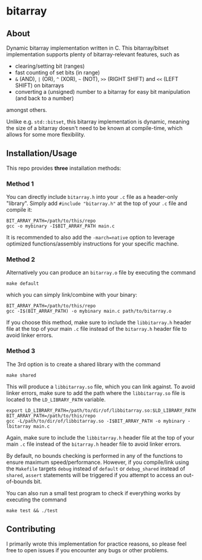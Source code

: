 # bitarray

## About

Dynamic bitarray implementation written in C.
This bitarray/bitset implementation supports plenty of bitarray-relevant features, such as 
- clearing/setting bit (ranges)
- fast counting of set bits (in range)
- `&` (AND), `|` (OR), `^` (XOR), `~` (NOT), `>>` (RIGHT SHIFT) and `<<` (LEFT SHIFT) on bitarrays
- converting a (unsigned) number to a bitarray for easy bit manipulation (and back to a number)

amongst others.

Unlike e.g. `std::bitset`, this bitarray implementation is dynamic, meaning the size of a bitarray doesn't need to be known at compile-time, which allows for some more flexibility.

## Installation/Usage

This repo provides **three** installation methods:

### Method 1

You can directly include `bitarray.h` into your `.c` file as a header-only "library". Simply add `#include "bitarray.h"` at the top of your `.c` file and compile it:

```
BIT_ARRAY_PATH=/path/to/this/repo
gcc -o mybinary -I$BIT_ARRAY_PATH main.c
```

It is recommended to also add the `-march=native` option to leverage optimized functions/assembly instructions for your specific machine.

### Method 2

Alternatively you can produce an `bitarray.o` file  by executing the command

```
make default
```

which you can simply link/combine with your binary:

```
BIT_ARRAY_PATH=/path/to/this/repo
gcc -I$(BIT_ARRAY_PATH) -o mybinary main.c path/to/bitarray.o
```

If you choose this method, make sure to include the `libbitarray.h` header file at the top of your main `.c` file instead of the `bitarray.h` header file to avoid linker errors.

### Method 3

The 3rd option is to create a shared library with the command

```
make shared
```

This will produce a `libbitarray.so` file, which you can link against.
To avoid linker errors, make sure to add the path where the `libbitarray.so` file is located to the `LD_LIBRARY_PATH` variable.

```
export LD_LIBRARY_PATH=/path/to/dir/of/libbitarray.so:$LD_LIBRARY_PATH
BIT_ARRAY_PATH=/path/to/this/repo
gcc -L/path/to/dir/of/libbitarray.so -I$BIT_ARRAY_PATH -o mybinary -lbitarray main.c
```

Again, make sure to include the `libbitarray.h` header file at the top of your main `.c` file instead of the `bitarray.h` header file to avoid linker errors.

By default, no bounds checking is performed in any of the functions to ensure maximum speed/performance. However, if you compile/link using the `Makefile` targets `debug` instead of `default` or `debug_shared` instead of `shared`, `assert` statements will be triggered if you attempt to access an out-of-bounds bit.

You can also run a small test program to check if everything works by executing the command
 
```
make test && ./test
```

## Contributing

I primarily wrote this implementation for practice reasons, so please feel free to open issues if you encounter any bugs or other problems. 

